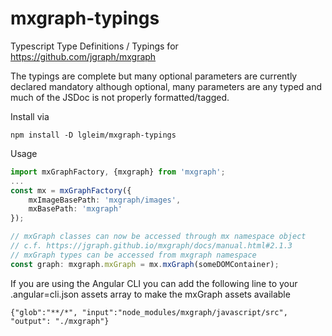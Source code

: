 # mxgraph-typings
Typescript Type Definitions / Typings for https://github.com/jgraph/mxgraph

The typings are complete but many optional parameters are currently declared mandatory although optional, many parameters are any typed and much of the JSDoc is not properly formatted/tagged.

Install via 

```
npm install -D lgleim/mxgraph-typings
```

Usage

```typescript
import mxGraphFactory, {mxgraph} from 'mxgraph';
...
const mx = mxGraphFactory({
    mxImageBasePath: 'mxgraph/images',
    mxBasePath: 'mxgraph'
});

// mxGraph classes can now be accessed through mx namespace object
// c.f. https://jgraph.github.io/mxgraph/docs/manual.html#2.1.3
// mxGraph types can be accessed from mxgraph namespace
const graph: mxgraph.mxGraph = mx.mxGraph(someDOMContainer);
```

If you are using the Angular CLI you can add the following line to your .angular=cli.json assets array to make the mxGraph assets available
```
{"glob":"**/*", "input":"node_modules/mxgraph/javascript/src", "output": "./mxgraph"}
```
